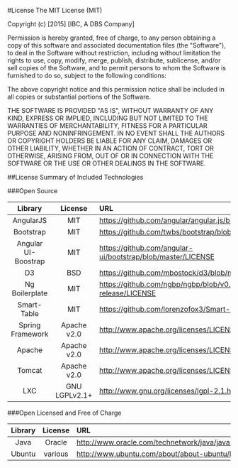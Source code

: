 
#License
The MIT License (MIT)

Copyright (c) [2015] [IBC, A DBS Company]

Permission is hereby granted, free of charge, to any person obtaining a copy
of this software and associated documentation files (the "Software"), to deal
in the Software without restriction, including without limitation the rights
to use, copy, modify, merge, publish, distribute, sublicense, and/or sell
copies of the Software, and to permit persons to whom the Software is
furnished to do so, subject to the following conditions:

The above copyright notice and this permission notice shall be included in all
copies or substantial portions of the Software.

THE SOFTWARE IS PROVIDED "AS IS", WITHOUT WARRANTY OF ANY KIND, EXPRESS OR
IMPLIED, INCLUDING BUT NOT LIMITED TO THE WARRANTIES OF MERCHANTABILITY,
FITNESS FOR A PARTICULAR PURPOSE AND NONINFRINGEMENT. IN NO EVENT SHALL THE
AUTHORS OR COPYRIGHT HOLDERS BE LIABLE FOR ANY CLAIM, DAMAGES OR OTHER
LIABILITY, WHETHER IN AN ACTION OF CONTRACT, TORT OR OTHERWISE, ARISING FROM,
OUT OF OR IN CONNECTION WITH THE SOFTWARE OR THE USE OR OTHER DEALINGS IN THE
SOFTWARE.

##License Summary of Included Technologies

###Open Source

| Library   |  License     |  URL      |
|:---------:|:------------:|:----------|
| AngularJS|MIT|https://github.com/angular/angular.js/blob/master/LICENSE|
| Bootstrap|MIT|https://github.com/twbs/bootstrap/blob/master/LICENSE|
|Angular UI-Boostrap| MIT | https://github.com/angular-ui/bootstrap/blob/master/LICENSE |
|D3|BSD|https://github.com/mbostock/d3/blob/master/LICENSE|
|Ng Boilerplate |MIT|https://github.com/ngbp/ngbp/blob/v0.3.2-release/LICENSE|
|Smart-Table|MIT|https://github.com/lorenzofox3/Smart-Table|
|Spring Framework|Apache v2.0|http://www.apache.org/licenses/LICENSE-2.0|
|Apache|Apache v2.0|http://www.apache.org/licenses/LICENSE-2.0|
|Tomcat|Apache v2.0|http://www.apache.org/licenses/LICENSE-2.0|
|LXC|GNU LGPLv2.1+|http://www.gnu.org/licenses/lgpl-2.1.html|


###Open Licensed and Free of Charge

| Library   |  License     |  URL      |
|:---------:|:------------:|:----------|
|Java|Oracle|http://www.oracle.com/technetwork/java/javase/terms/license/index.html|
|Ubuntu|various|http://www.ubuntu.com/about/about-ubuntu/licensing|